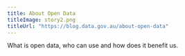 ```yaml
---
title: About Open Data
titleImage: story2.png
titleUrl: "https://blog.data.gov.au/about-open-data"
---
```


<p>What is open data, who can use and how does it benefit us.</p>

